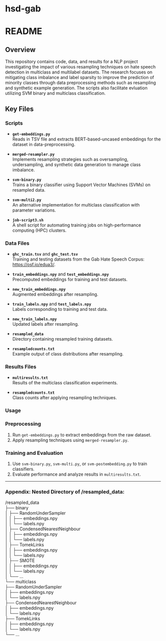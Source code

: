 # hsd-gab

# README

## Overview

This repository contains code, data, and results for a NLP project investigating the impact of various resampling techniques on hate speech detection in multiclass and multilabel datasets. The research focuses on mitigating class imbalance and label sparsity to improve the prediction of minority classes through data preprocessing methods such as resampling and synthetic example generation. The scripts also facilitate evluation utilizing SVM binary and multiclass classification. 

## Key Files

### Scripts
- **`get-embeddings.py`**  
  Reads in TSV file and extracts BERT-based-uncased embeddings for the dataset in data-preprocessing.

- **`merged-resampler.py`**  
  Implements resampling strategies such as oversampling, undersampling, and synthetic data generation to manage class imbalance.

- **`svm-binary.py`**  
  Trains a binary classifier using Support Vector Machines (SVMs) on resampled data.

- **`svm-multi2.py`**  
  An alternative implementation for multiclass classification with parameter variations.

- **`job-script3.sh`**  
  A shell script for automating training jobs on high-performance computing (HPC) clusters.

### Data Files
- **`ghc_train.tsv`** and **`ghc_test.tsv`**  
  Training and testing datasets from the Gab Hate Speech Corpus: https://osf.io/edua3/. 

- **`train_embeddings.npy`** and **`test_embeddings.npy`**  
  Precomputed embeddings for training and test datasets.

- **`new_train_embeddings.npy`**  
  Augmented embeddings after resampling.

- **`train_labels.npy`** and **`test_labels.npy`**  
  Labels corresponding to training and test data.

- **`new_train_labels.npy`**  
  Updated labels after resampling.

- **`resampled_data`**  
  Directory containing resampled training datasets.

- **`resampledcounts.txt`**  
  Example output of class distributions after resampling.

### Results Files
- **`multiresults.txt`**  
  Results of the multiclass classification experiments.

- **`resampledcounts.txt`**  
  Class counts after applying resampling techniques.

### Usage

### Preprocessing
1. Run `get-embeddings.py` to extract embeddings from the raw dataset.
2. Apply resampling techniques using `merged-resampler.py`.

### Training and Evaluation
1. Use `svm-binary.py`, `svm-multi.py`, or `svm-postembedding.py` to train classifiers.
2. Evaluate performance and analyze results in `multiresults.txt`.

---
### Appendix: Nested Directory of /resampled_data:

/resampled_data</br>
├── binary</br>
│   ├── RandomUnderSampler</br>
│   │   ├── embeddings.npy</br>
│   │   └── labels.npy</br>
│   ├── CondensedNearestNeighbour</br>
│   │   ├── embeddings.npy</br>
│   │   └── labels.npy</br>
│   ├── TomekLinks</br>
│   │   ├── embeddings.npy</br>
│   │   └── labels.npy</br>
│   ├── SMOTE</br>
│   │   ├── embeddings.npy</br>
│   │   └── labels.npy</br>
│   └── ...</br>
└── multiclass</br>
    ├── RandomUnderSampler</br>
    │   ├── embeddings.npy</br>
    │   └── labels.npy</br>
    ├── CondensedNearestNeighbour</br>
    │   ├── embeddings.npy</br>
    │   └── labels.npy</br>
    ├── TomekLinks</br>
    │   ├── embeddings.npy</br>
    │   └── labels.npy</br>
    └── ...</br>
